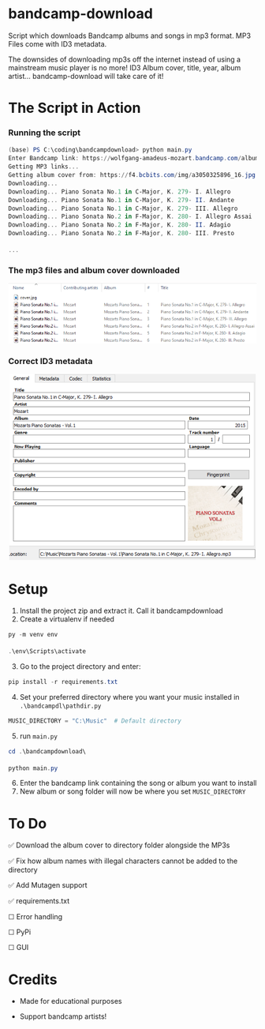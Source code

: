 # bandcamp-download
Script which downloads Bandcamp albums and songs in mp3 format. MP3 Files come with ID3 metadata. 

The downsides of downloading mp3s off the internet instead of using a mainstream music player is no more! ID3 Album cover, title, year, album artist... bandcamp-download will take care of it!

# The Script in Action
### Running the script
```powershell
(base) PS C:\coding\bandcampdownload> python main.py
Enter Bandcamp link: https://wolfgang-amadeus-mozart.bandcamp.com/album/mozarts-piano-sonatas-vol-1
Getting MP3 links...
Getting album cover from: https://f4.bcbits.com/img/a3050325896_16.jpg
Downloading...
Downloading... Piano Sonata No.1 in C-Major, K. 279- I. Allegro 
Downloading... Piano Sonata No.1 in C-Major, K. 279- II. Andante 
Downloading... Piano Sonata No.1 in C-Major, K. 279- III. Allegro 
Downloading... Piano Sonata No.2 in F-Major, K. 280- I. Allegro Assai 
Downloading... Piano Sonata No.2 in F-Major, K. 280- II. Adagio 
Downloading... Piano Sonata No.2 in F-Major, K. 280- III. Presto 

...
```

### The mp3 files and album cover downloaded
<img src='images\album.png'></img>

### Correct ID3 metadata
<p align='center'><img src='images\metadata.png' width='500' height='376.08'/>

# Setup
1) Install the project zip and extract it. Call it bandcampdownload
2) Create a virtualenv if needed

```powershell
py -m venv env

.\env\Scripts\activate
```

3) Go to the project directory and enter:

```powershell
pip install -r requirements.txt
```

4) Set your preferred directory where you want your music installed in  `.\bandcampdl\pathdir.py`  

```python
MUSIC_DIRECTORY = "C:\Music"  # Default directory
```

5) run `main.py`

```powershell 
cd .\bandcampdownload\

python main.py
```
6) Enter the bandcamp link containing the song or album you want to install
7) New album or song folder will now be where you set ```MUSIC_DIRECTORY```

# To Do
✅ Download the album cover to directory folder alongside the MP3s 

✅ Fix how album names with illegal characters cannot be added to the directory 

✅ Add Mutagen support 

✅ requirements.txt

☐ Error handling 

☐ PyPi

☐ GUI

# Credits
- Made for educational purposes 

- Support bandcamp artists!
